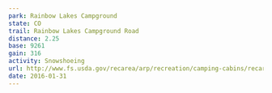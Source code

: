 ```yaml
---
park: Rainbow Lakes Campground
state: CO
trail: Rainbow Lakes Campground Road
distance: 2.25
base: 9261
gain: 316
activity: Snowshoeing
url: http://www.fs.usda.gov/recarea/arp/recreation/camping-cabins/recarea?recid=28324&actid=29
date: 2016-01-31
---
```

